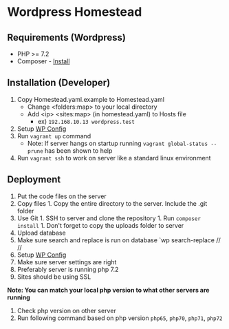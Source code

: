# Wordpress Homestead

## Requirements (Wordpress)
* PHP >= 7.2
* Composer - [Install](https://getcomposer.org/doc/00-intro.md#installation-linux-unix-osx)

## Installation (Developer)
1. Copy Homestead.yaml.example to Homestead.yaml
    * Change \<folders:map\> to your local directory
    * Add \<ip\> \<sites:map\> (in homestead.yaml) to Hosts file
        * ex) `192.168.10.13 wordpress.test`
1. Setup [WP Config](https://codex.wordpress.org/Editing_wp-config.php)
1. Run `vagrant up` command
    * Note: If server hangs on startup running `vagrant global-status --prune` has been shown to help
1. Run `vagrant ssh` to work on server like a standard linux environment

## Deployment
1. Put the code files on the server
  1. Copy files
    1. Copy the entire directory to the server. Include the .git folder
  1. Use Git
    1. SSH to server and clone the repository
    1. Run `composer install` 
    1. Don't forget to copy the uploads folder to server
1. Upload database
  1. Make sure search and replace is run on database `wp search-replace //<old-url> //<new-url>
1. Setup [WP Config](https://codex.wordpress.org/Editing_wp-config.php)
1. Make sure server settings are right
  1. Preferably server is running php 7.2
  1. Sites should be using SSL

<strong>Note: You can match your local php version to what other servers are running</strong>
 1. Check php version on other server
 1. Run following command based on php version `php65`, `php70`, `php71`, `php72`

